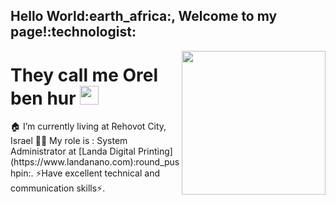 

<h2>Hello World:earth_africa:, Welcome to my page!:technologist:</h2>

<img align='right' src="https://media.giphy.com/media/M9gbBd9nbDrOTu1Mqx/giphy.gif" width="230">

<h1 align="left">They call me Orel ben hur <img src="https://raw.githubusercontent.com/MartinHeinz/MartinHeinz/master/wave.gif" width="30px"></h1>
🏠 I’m currently living at Rehovot City, Israel 
👨‍💻 My role is : System Administrator at [Landa Digital Printing](https://www.landanano.com):round_pushpin:.
⚡Have excellent technical and communication skills⚡.
